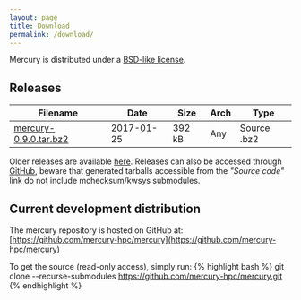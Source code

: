 ```yaml
---
layout: page
title: Download
permalink: /download/
---
```


Mercury is distributed under a [BSD-like license][license].

## Releases

Filename                           | Date       | Size    | Arch | Type
---------------------------------- | ---------- | ------- | ---- | -----------
[mercury-0.9.0.tar.bz2][0.9.0]     | 2017-01-25 | 392 kB  | Any  | Source .bz2

Older releases are available [here][ftp]. Releases can also be accessed
through [GitHub][gh-releases], beware that generated tarballs accessible from
the *"Source code"* link do not include mchecksum/kwsys submodules.

[license]: https://github.com/mercury-hpc/mercury/blob/master/COPYING
[0.9.0]: https://github.com/mercury-hpc/mercury/releases/download/v0.9.0/mercury-0.9.0.tar.bz2
[ftp]: ftp://ftp.mcs.anl.gov/pub/mercury/releases/
[gh-releases]: https://github.com/mercury-hpc/mercury/releases

## Current development distribution

The mercury repository is hosted on GitHub at:
[https://github.com/mercury-hpc/mercury](https://github.com/mercury-hpc/mercury)

To get the source (read-only access), simply run:
{% highlight bash %}
git clone --recurse-submodules https://github.com/mercury-hpc/mercury.git 
{% endhighlight %}
